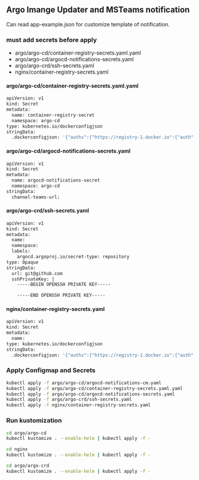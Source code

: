 ## Argo Imange Updater and MSTeams notification

Can read app-example.json for customize template of notification.

### must add secrets before apply
* argo/argo-cd/container-registry-secrets.yaml.yaml
* argo/argo-cd/argocd-notifications-secrets.yaml
* argo/argo-crd/ssh-secrets.yaml
* nginx/container-registry-secrets.yaml

#### argo/argo-cd/container-registry-secrets.yaml.yaml
```sh
apiVersion: v1
kind: Secret
metadata:
  name: container-registry-secret
  namespace: argo-cd
type: kubernetes.io/dockerconfigjson
stringData:
  .dockerconfigjson: '{"auths":{"https://registry-1.docker.io":{"auth":""}}}'
```

#### argo/argo-cd/argocd-notifications-secrets.yaml
```sh
apiVersion: v1
kind: Secret
metadata:
  name: argocd-notifications-secret
  namespace: argo-cd
stringData:
  channel-teams-url: 
```

#### argo/argo-crd/ssh-secrets.yaml
```sh
apiVersion: v1
kind: Secret
metadata:
  name: 
  namespace: 
  labels:
    argocd.argoproj.io/secret-type: repository
type: Opaque
stringData:
  url: git@github.com
  sshPrivateKey: |
    -----BEGIN OPENSSH PRIVATE KEY-----

    -----END OPENSSH PRIVATE KEY-----
```

#### nginx/container-registry-secrets.yaml
```sh
apiVersion: v1
kind: Secret
metadata:
  name: 
type: kubernetes.io/dockerconfigjson
stringData:
  .dockerconfigjson: '{"auths":{"https://registry-1.docker.io":{"auth":""}}}'
```

### Apply Configmap and Secrets
```sh
kubectl apply -f argo/argo-cd/argocd-notifications-cm.yaml
kubectl apply -f argo/argo-cd/container-registry-secrets.yaml.yaml
kubectl apply -f argo/argo-cd/argocd-notifications-secrets.yaml
kubectl apply -f argo/argo-crd/ssh-secrets.yaml
kubectl apply -f nginx/container-registry-secrets.yaml
```

### Run kustomization
```sh
cd argo/argo-cd
kubectl kustomize . --enable-helm | kubectl apply -f -

cd nginx
kubectl kustomize . --enable-helm | kubectl apply -f -

cd argo/argo-crd
kubectl kustomize . --enable-helm | kubectl apply -f -
```